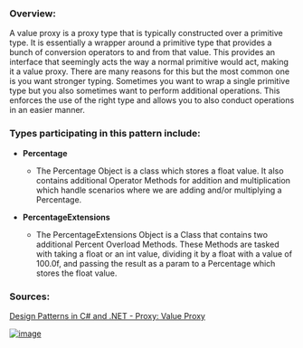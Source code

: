 ### Overview:

A value proxy is a proxy type that is typically constructed over a primitive type. It is essentially a wrapper around a primitive type that provides a bunch of conversion operators to and from that value. This provides an interface that seemingly acts the way a normal primitive would act, making it a value proxy. There are many reasons for this but the most common one is you want stronger typing. Sometimes you want to wrap a single primitive type but you also sometimes want to perform additional operations. This enforces the use of the right type and allows you to also conduct operations in an easier manner.

### Types participating in this pattern include:

- **Percentage**
	* The Percentage Object is a class which stores a float value. It also contains additional Operator Methods for addition and multiplication which handle scenarios where we are adding and/or multiplying a Percentage.

- **PercentageExtensions**
	- The PercentageExtensions Object is a Class that contains two additional Percent Overload Methods. These Methods are tasked with taking a float or an int value, dividing it by a float with a value of 100.0f, and passing the result as a param to a Percentage which stores the float value.

### Sources:
[Design Patterns in C# and .NET - Proxy: Value Proxy](https://www.udemy.com/course/design-patterns-csharp-dotnet/)

[![image](https://github.com/nicholasrwx/GangOfFourPatterns/blob/main/Imgs/back-arrow_1f519.png)](https://github.com/nicholasrwx/GangOfFourPatterns/tree/main)
